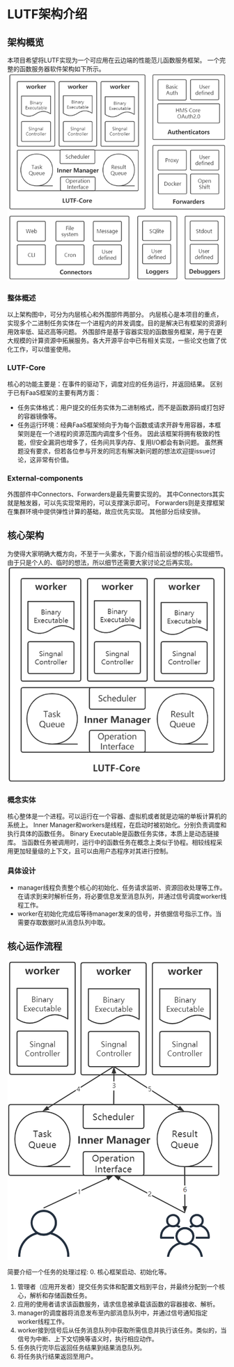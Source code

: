 # LUTF架构介绍

## 架构概览
本项目希望将LUTF实现为一个可应用在云边端的性能范儿函数服务框架。
一个完整的函数服务器软件架构如下所示。
![完整架构图](../image/Complete_architecture.png)
### 整体概述
以上架构图中，可分为内层核心和外围部件两部分。
内层核心是本项目的重点，实现多个二进制任务实体在一个进程内的并发调度。目的是解决已有框架的资源利用效率低、延迟高等问题。
外围部件是基于容器实现的函数服务框架，用于在更大规模的计算资源中拓展服务。各大开源平台中已有相关实现，一些论文也做了优化工作，可以借鉴使用。
### LUTF-Core
核心的功能主要是：在事件的驱动下，调度对应的任务运行，并返回结果。
区别于已有FaaS框架的主要有两方面：
- 任务实体格式：用户提交的任务实体为二进制格式，而不是函数源码或打包好的容器镜像等。
- 任务运行环境：经典FaaS框架倾向于为每个函数或请求开辟专用容器，本框架则是在一个进程的资源范围内调度多个任务。
因此该框架将拥有极致的性能，但安全漏洞也增多了，任务间共享内存、复用I/O都会有新问题。
虽然赛题没有要求，但若各位参与开发的同志有解决新问题的想法欢迎提issue讨论，这非常有价值。
### External-components
外围部件中Connectors、Forwarders是最先需要实现的。
其中Connectors其实就是触发器，可以先实现常用的，可以支撑演示即可。
Forwarders则是支撑框架在集群环境中提供弹性计算的基础，故应优先实现。
其他部分后续安排。
## 核心架构
为使得大家明确大概方向，不至于一头雾水，下面介绍当前设想的核心实现细节。
由于只是个人的、临时的想法，所以细节还需要大家讨论之后再实现。
![核心架构](../image/Core_architecture.png)
### 概念实体
核心整体是一个进程。可以运行在一个容器、虚拟机或者就是边端的单板计算机的系统上。
Inner Manager和workers是线程，在启动时被初始化。分别负责调度和执行具体的函数任务。
Binary Executable是函数任务实体，本质上是动态链接库。
当函数任务被调用时，运行中的函数任务在概念上类似于协程。相较线程采用更加轻量级的上下文，且可以由用户态程序对其进行控制。
### 具体设计
- manager线程负责整个核心的初始化、任务请求监听、资源回收处理等工作。在请求到来时解析任务，将必要信息发至消息队列，并通过信号调度worker线程工作。
- worker在初始化完成后等待manager发来的信号，并依据信号指示工作。当需要存取数据时从消息队列中取。
## 核心运作流程
![任务处理流程](../image/Core_flow.png)

简要介绍一个任务的处理过程:
0. 核心框架启动、初始化等。
1. 管理者（应用开发者）提交任务实体和配置文档到平台，并最终分配到一个核心，解析和存储函数任务。
2. 应用的使用者请求该函数服务，请求信息被承载该函数的容器接收、解析。
3. manager的调度器将消息发布至内部消息队列中，并通过信号通知指定worker线程工作。
4. worker接到信号后从任务消息队列中获取所需信息并执行该任务。类似的，当信号为中断、上下文切换等语义时，执行相应动作。
5. 任务执行完毕后返回任务结果到结果消息队列。
6. 将任务执行结果返回至用户。
